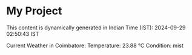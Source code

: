 # My Project

This content is dynamically generated in Indian Time (IST): 2024-09-29 02:50:43 IST


Current Weather in Coimbatore:
Temperature: 23.88 °C
Condition: mist
